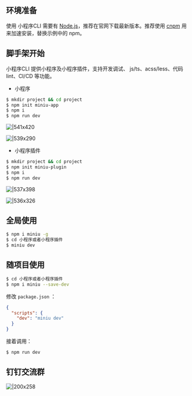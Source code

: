 
## 环境准备
使用 小程序CLI 需要有 [Node.js](https://nodejs.org/en/)，推荐在官网下载最新版本。推荐使用 [cnpm](https://github.com/cnpm/cnpm) 用来加速安装，替换示例中的 npm。

## 脚手架开始
小程序CLI 提供小程序及小程序插件，支持开发调试、 js/ts、acss/less、代码lint、CI/CD 等功能。

- 小程序
```bash
$ mkdir project && cd project
$ npm init miniu-app
$ npm i
$ npm run dev
```
![|541x420](https://cdn.nlark.com/yuque/0/2021/png/179989/1621433636926-15ddc3e9-ade9-40ba-b342-49fa9d1d13fe.png#align=left&display=inline&height=419&margin=%5Bobject%20Object%5D&name=image.png&originHeight=1256&originWidth=1620&size=1252073&status=done&style=none&width=541)

![|539x290](https://cdn.nlark.com/yuque/0/2021/png/179989/1621433748275-eb85794e-3db2-4982-b284-6d6666f1b83c.png#align=left&display=inline&height=290&margin=%5Bobject%20Object%5D&name=image.png&originHeight=1540&originWidth=2862&size=1175173&status=done&style=none&width=539)

- 小程序插件
```bash
$ mkdir project && cd project
$ npm init miniu-plugin
$ npm i
$ npm run dev
```
![|537x398](https://cdn.nlark.com/yuque/0/2021/png/179989/1621477777271-c95d373a-ab84-431b-937b-2f5af734ffa5.png#align=left&display=inline&height=398&margin=%5Bobject%20Object%5D&name=image.png&originHeight=1062&originWidth=1434&size=502377&status=done&style=none&width=537)

![|536x326](https://cdn.nlark.com/yuque/0/2021/png/179989/1621478033518-946fc46d-cf18-442c-8178-f116d65a71a4.png#align=left&display=inline&height=326&margin=%5Bobject%20Object%5D&name=image.png&originHeight=1750&originWidth=2880&size=416355&status=done&style=none&width=536)

## 全局使用
```bash
$ npm i miniu -g
$ cd 小程序或者小程序插件
$ miniu dev
```



## 随项目使用
```bash
$ cd 小程序或者小程序插件
$ npm i miniu --save-dev
```
修改 `package.json` ：
```json
{
  "scripts": {
    "dev": "miniu dev"
  }
}
```
接着调用：
```bash
$ npm run dev
```



## 钉钉交流群
![|200x258](https://gw.alipayobjects.com/mdn/rms_dfc0fe/afts/img/A*ZJA2SZMmap0AAAAAAAAAAAAAARQnAQ#align=left&display=inline&height=258&margin=%5Bobject%20Object%5D&originHeight=1068&originWidth=828&status=done&style=none&width=200)
